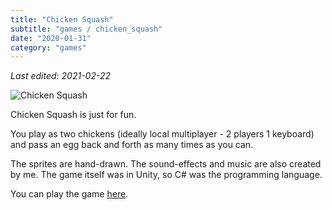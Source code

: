```yaml
---
title: "Chicken Squash"
subtitle: "games / chicken_squash"
date: "2020-01-31"
category: "games"
---
```


_Last edited: 2021-02-22_

![Chicken Squash](/images/chicken_squash.png)

Chicken Squash is just for fun.

You play as two chickens (ideally local multiplayer - 2 players 1 keyboard) and pass an egg back and forth as many times as you can. 

The sprites are hand-drawn. The sound-effects and music are also created by me. The game itself was in Unity, so C# was the programming language.

You can play the game [here](https://batemanzhou.com/games/ChickenSquash/).